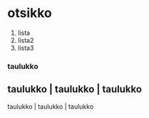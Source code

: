 # otsikko  

1. lista
2. lista2
3. lista3

### taulukko


taulukko | taulukko | taulukko
-------------------------------
taulukko | taulukko | taulukko
